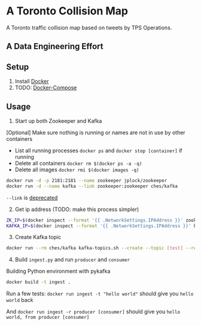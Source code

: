 # A Toronto Collision Map
A Toronto traffic collision map based on tweets by TPS Operations.

## A Data Engineering Effort

## Setup

1. Install [Docker](https://www.docker.com/)
2. TODO: [Docker-Compose](https://docs.docker.com/compose/)

## Usage

1. Start up both Zookeeper and Kafka

[Optional] Make sure nothing is running or names are not in use by other containers
- List all running processes `docker ps` and `docker stop [container]` if running
- Delete all containers `docker rm $(docker ps -a -q)`
- Delete all images `docker rmi $(docker images -q)`

```bash
docker run -d -p 2181:2181 --name zookeeper jplock/zookeeper
docker run -d --name kafka --link zookeeper:zookeeper ches/kafka
```
`--link` is [deprecated](https://docs.docker.com/engine/userguide/networking/default_network/dockerlinks/)

2. Get ip address (TODO: make this process simpler)

```bash
ZK_IP=$(docker inspect --format '{{ .NetworkSettings.IPAddress }}' zookeeper)
KAFKA_IP=$(docker inspect --format '{{ .NetworkSettings.IPAddress }}' kafka)
```

3. Create Kafka topic

```bash
docker run --rm ches/kafka kafka-topics.sh --create --topic [test] --replication-factor 1 --partitions 1 --zookeeper $ZK_IP:2181
```

4. Build ```ingest.py``` and run ```producer``` and ```consumer```

Building Python environment with pykafka
```bash
docker build -t ingest .
```
Run a few tests: ` docker run ingest -t "hello world" ` should give you `hello world` back

And `docker run ingest -r producer [consumer]` should give you `hello world, from producer [consumer]`
